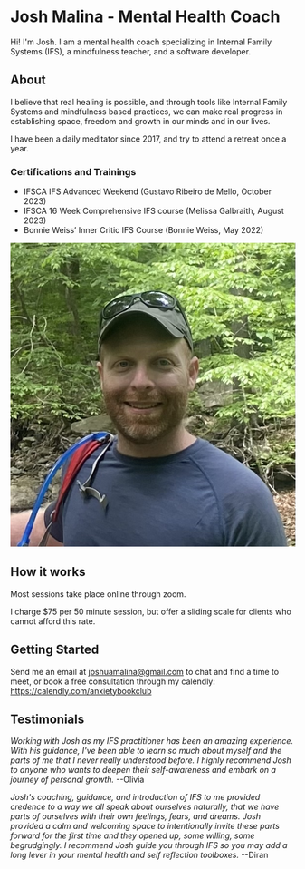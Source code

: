 # Josh Malina - Mental Health Coach

Hi! I'm Josh. I am a mental health coach specializing in Internal Family Systems (IFS), a mindfulness teacher, and a software developer. 

## About

I believe that real healing is possible, and through tools like Internal Family Systems and mindfulness based practices, we can make real progress in establishing space, freedom and growth in our minds and in our lives.

I have been a daily meditator since 2017, and try to attend a retreat once a year.

### Certifications and Trainings

- IFSCA IFS Advanced Weekend (Gustavo Ribeiro de Mello, October 2023)
- IFSCA 16 Week Comprehensive IFS course (Melissa Galbraith, August 2023)
- Bonnie Weiss’ Inner Critic IFS Course (Bonnie Weiss, May 2022)


![image](docs/assets/me_woods.jpg)

## How it works

Most sessions take place online through zoom. 

I charge $75 per 50 minute session, but offer a sliding scale for clients who cannot afford this rate. 

## Getting Started

Send me an email at joshuamalina@gmail.com to chat and find a time to meet, or book a free consultation through my calendly: https://calendly.com/anxietybookclub

## Testimonials

*Working with Josh as my IFS practitioner has been an amazing experience. With his guidance, I've been able to learn so much about myself and the parts of me that I never really understood before. I highly recommend Josh to anyone who wants to deepen their self-awareness and embark on a journey of personal growth.* --Olivia

*Josh's coaching, guidance, and introduction of IFS to me provided credence to a way we all speak about ourselves naturally, that we have parts of ourselves with their own feelings, fears, and dreams. Josh provided a calm and welcoming space to intentionally invite these parts forward for the first time and they opened up, some willing, some begrudgingly. I recommend Josh guide you through IFS so you may add a long lever in your mental health and self reflection toolboxes.* --Diran
